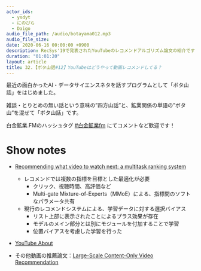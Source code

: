 ```yaml
---
actor_ids:
  - ysdyt
  - にのぴら
  - Daigo
audio_file_path: /audio/botayama012.mp3
audio_file_size:
date: 2020-06-16 00:00:00 +0900
description: RecSys'19で発表されたYouTubeのレコメンドアルゴリズム論文の紹介です
duration: "01:01:20"
layout: article
title: 32.【ボタ山話#12】YouTubeはどうやって動画レコメンドしてる？
---
```

最近の面白かったAI・データサイエンスネタを話すプログラムとして「ボタ山話」をはじめました。

雑談・とりとめの無い話という意味の”四方山話”と、鉱業関係の単語の”ボタ山”を混ぜて「ボタ山話」です。

白金鉱業.FMのハッシュタグ [#白金鉱業fm](https://twitter.com/search?q=%23%E7%99%BD%E9%87%91%E9%89%B1%E6%A5%ADfm&src=typed_query) にてコメントなど歓迎です！

# Show notes
- [Recommending what video to watch next: a multitask ranking system](https://dl.acm.org/doi/abs/10.1145/3298689.3346997)

  - レコメンドでは複数の指標を目標とした最適化が必要
    - クリック、視聴時間、高評価など
    - Multi-gate Mixture-of-Experts（MMoE）による、指標間のソフトなパラメータ共有
  - 現行のレコメンドシステムによる、学習データに対する選択バイアス
    - リスト上部に表示されたことによるプラス効果が存在
    - モデルのメイン部分とは別にモジュールを付加することで学習
    - 位置バイアスを考慮した学習を行った

- [YouTube About](https://www.youtube.com/about/press/)

- その他動画の推薦論文：[Large-Scale Content-Only Video Recommendation](http://openaccess.thecvf.com/content_ICCV_2017_workshops/papers/w18/Lee_Large-Scale_Content-Only_Video_ICCV_2017_paper.pdf)

  